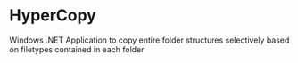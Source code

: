HyperCopy
=========

Windows .NET Application to copy entire folder structures selectively based on filetypes contained in each folder
